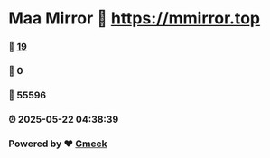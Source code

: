 # Maa Mirror :link: https://mmirror.top 
### :page_facing_up: [19](https://mmirror.top/tag.html) 
### :speech_balloon: 0 
### :hibiscus: 55596 
### :alarm_clock: 2025-05-22 04:38:39 
### Powered by :heart: [Gmeek](https://github.com/Meekdai/Gmeek)
